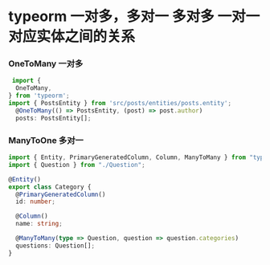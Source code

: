 # typeorm 一对多，多对一 多对多 一对一 对应实体之间的关系

### OneToMany 一对多
``` ts
 import {
  OneToMany,
} from 'typeorm';
import { PostsEntity } from 'src/posts/entities/posts.entity';
  @OneToMany(() => PostsEntity, (post) => post.author)
  posts: PostsEntity[];
```

###  ManyToOne 多对一
``` ts
import { Entity, PrimaryGeneratedColumn, Column, ManyToMany } from "typeorm";
import { Question } from "./Question";

@Entity()
export class Category {
  @PrimaryGeneratedColumn()
  id: number;

  @Column()
  name: string;

  @ManyToMany(type => Question, question => question.categories)
  questions: Question[];
}
```
